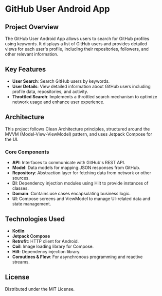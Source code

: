 GitHub User Android App
=======================

Project Overview
----------------

The GitHub User Android App allows users to search for GitHub profiles using keywords. It displays a list of GitHub users and provides detailed views for each user's profile, including their repositories, followers, and other relevant information.

Key Features
------------

-   **User Search**: Search GitHub users by keywords.
-   **User Details**: View detailed information about GitHub users including profile data, repositories, and activity.
-   **Throttled Search**: Implements a throttled search mechanism to optimize network usage and enhance user experience.

Architecture
------------

This project follows Clean Architecture principles, structured around the MVVM (Model-View-ViewModel) pattern, and uses Jetpack Compose for the UI.

### Core Components

-   **API**: Interfaces to communicate with GitHub's REST API.
-   **Model**: Data models for mapping JSON responses from GitHub.
-   **Repository**: Abstraction layer for fetching data from network or other sources.
-   **DI**: Dependency injection modules using Hilt to provide instances of classes.
-   **Domain**: Contains use cases encapsulating business logic.
-   **UI**: Compose screens and ViewModel to manage UI-related data and state management.

Technologies Used
-----------------

-   **Kotlin**
-   **Jetpack Compose**
-   **Retrofit**: HTTP client for Android.
-   **Coil**: Image loading library for Compose.
-   **Hilt**: Dependency injection library.
-   **Coroutines & Flow**: For asynchronous programming and reactive streams.

License
-------

Distributed under the MIT License. 